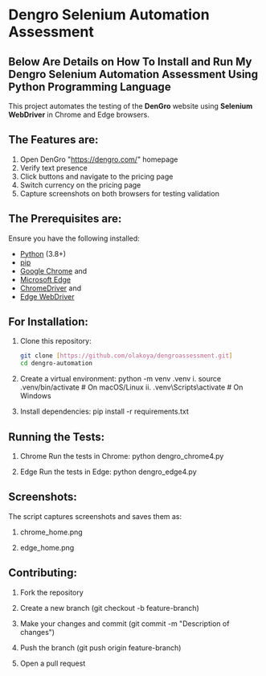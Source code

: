 #  Dengro Selenium Automation Assessment

## Below Are Details on How To Install and Run My Dengro Selenium Automation Assessment Using Python Programming Language

This project automates the testing of the **DenGro** website using **Selenium WebDriver** in Chrome and Edge browsers.

## **The Features are:**
1. Open DenGro "https://dengro.com/" homepage
2. Verify text presence
3. Click buttons and navigate to the pricing page
4. Switch currency on the pricing page
5. Capture screenshots on both browsers for testing validation

## **The Prerequisites are:**
Ensure you have the following installed:
- [Python](https://www.python.org/downloads/) (3.8+)
- [pip](https://pip.pypa.io/en/stable/installation/)
- [Google Chrome](https://www.google.com/chrome/) and
- [Microsoft Edge](https://www.microsoft.com/en-us/edge)
- [ChromeDriver](https://sites.google.com/chromium.org/driver/) and
- [Edge WebDriver](https://developer.microsoft.com/en-us/microsoft-edge/tools/webdriver/)

## **For Installation:**
1. Clone this repository:
   ```sh
   git clone [https://github.com/olakoya/dengroassessment.git]
   cd dengro-automation
   
2. Create a virtual environment:
   python -m venv .venv
  i. source .venv/bin/activate  # On macOS/Linux
  ii. .venv\Scripts\activate     # On Windows

3. Install dependencies:
   pip install -r requirements.txt
   
## **Running the Tests:**
1. Chrome
Run the tests in Chrome: python dengro_chrome4.py

3. Edge
Run the tests in Edge: python dengro_edge4.py

## **Screenshots:**
The script captures screenshots and saves them as:
1. chrome_home.png

2. edge_home.png

## **Contributing:**
1. Fork the repository
   
2. Create a new branch (git checkout -b feature-branch)
   
3. Make your changes and commit (git commit -m "Description of changes")
   
4. Push the branch (git push origin feature-branch)
   
5. Open a pull request

